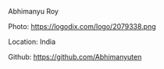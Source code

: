 Abhimanyu Roy

Photo: https://logodix.com/logo/2079338.png

Location: India

Github: https://github.com/Abhimanyuten
